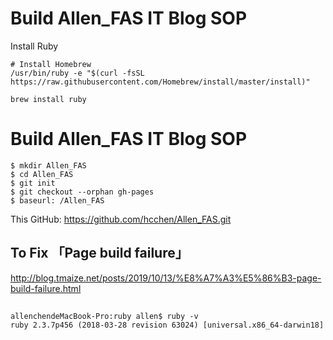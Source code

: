 # Build Allen_FAS IT Blog SOP

Install Ruby
```
# Install Homebrew
/usr/bin/ruby -e "$(curl -fsSL https://raw.githubusercontent.com/Homebrew/install/master/install)"

brew install ruby
```

# Build Allen_FAS IT Blog SOP
```
$ mkdir Allen_FAS
$ cd Allen_FAS
$ git init
$ git checkout --orphan gh-pages
$ baseurl: /Allen_FAS

```
This GitHub:
    https://github.com/hcchen/Allen_FAS.git

## To Fix 「Page build failure」
http://blog.tmaize.net/posts/2019/10/13/%E8%A7%A3%E5%86%B3-page-build-failure.html



##
```
allenchendeMacBook-Pro:ruby allen$ ruby -v
ruby 2.3.7p456 (2018-03-28 revision 63024) [universal.x86_64-darwin18]
```
